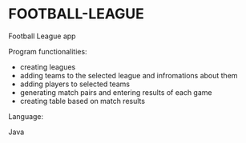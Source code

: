 # FOOTBALL-LEAGUE

Football League app

Program functionalities:
- creating leagues
- adding teams to the selected league and infromations about them
- adding players to selected teams
- generating match pairs and entering results of each game
- creating table based on match results

Language:

Java
